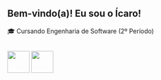 ## Bem-vindo(a)! Eu sou o Ícaro!

🎓 Cursando Engenharia de Software (2º Período)

<div style="display: inline_block"><br>
  <img align="center" height="50" width="50" src="https://cdn.jsdelivr.net/gh/devicons/devicon/icons/c/c-original.svg">
  <img align="center" height="50" width="50" src="https://cdn.jsdelivr.net/gh/devicons/devicon/icons/python/python-original.svg">
</div>
            
          
          
